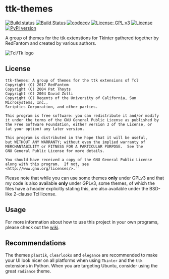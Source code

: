 # ttk-themes 
[![Build status](https://ci.appveyor.com/api/projects/status/to1w9uqe5gaq7vu1/branch/master?svg=true)](https://ci.appveyor.com/project/RedFantom/ttk-themes/branch/master)
[![Build Status](https://travis-ci.org/RedFantom/ttkthemes.svg?branch=master)](https://travis-ci.org/RedFantom/ttkthemes)
[![codecov](https://codecov.io/gh/RedFantom/ttkthemes/branch/master/graph/badge.svg)](https://codecov.io/gh/RedFantom/ttkthemes)
[![License: GPL v3](https://img.shields.io/badge/License-GPL%20v3-blue.svg)](http://www.gnu.org/licenses/gpl-3.0)
[![License](https://img.shields.io/badge/License-BSD%202--Clause-orange.svg)](https://opensource.org/licenses/BSD-2-Clause)
[![PyPI version](https://badge.fury.io/py/ttkthemes.svg)](https://pypi.python.org/pypi/ttkthemes)

A group of themes for the ttk extenstions for Tkinter gathered together by RedFantom and 
created by various authors.

![Tcl/Tk logo](https://www.gsfparser.tk/wp-content/uploads/2017/03/Tcl.Tk_.png)

## License
    ttk-themes: A group of themes for the ttk extensions of Tcl
    Copyright (C) 2017 RedFantom
    Copyright (C) 2004 Pat Thoyts
    Copyright (C) 2004 David Zolli
    Copyright (C) Regents of the University of California, Sun Microsystems, Inc., 
    Scriptics Corporation, and other parties.
    
    This program is free software: you can redistribute it and/or modify
    it under the terms of the GNU General Public License as published by
    the Free Software Foundation, either version 3 of the License, or
    (at your option) any later version.
    
    This program is distributed in the hope that it will be useful,
    but WITHOUT ANY WARRANTY; without even the implied warranty of
    MERCHANTABILITY or FITNESS FOR A PARTICULAR PURPOSE.  See the
    GNU General Public License for more details.
    
    You should have received a copy of the GNU General Public License
    along with this program.  If not, see <http://www.gnu.org/licenses/>.``
    
Please note that while you can use some themes **only** under GPLv3 and that my code is also
available **only** under GPLv3, some themes, of which the files have a header explicitly stating
this, are also available under the BSD-like 2-clause Tcl license.

## Usage
For more information about how to use this project in your own programs, please check out the
[wiki](https://github.com/RedFantom/ttk-themes/wiki).
  
## Recommendations
The themes `plastik`, `clearlooks` and `elegance` are recommended to make your UI look nicer
on all platforms when using `Tkinter` and the `ttk` extensions in Python. When you are targeting
Ubuntu, consider using the great `radiance` theme.
